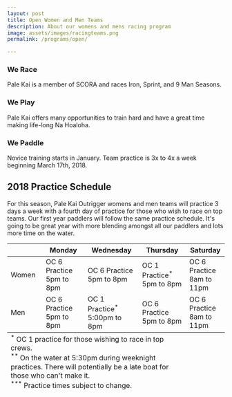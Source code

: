 ```yaml
---
layout: post
title: Open Women and Men Teams
description: About our womens and mens racing program
image: assets/images/racingteams.png
permalink: /programs/open/

---
```


<div class="row">
	<div class="4u 12u$(medium)">
		<h3>We Race</h3>
		<p>Pale Kai is a member of SCORA and races Iron, Sprint, and 9 Man Seasons.</p>
	</div>
	<div class="4u 12u$(medium)">
		<h3>We Play</h3>
		<p>Pale Kai offers many opportunities to train hard and have a great time making life-long Na Hoaloha.</p>
	</div>
	<div class="4u$ 12u$(medium)">
		<h3>We Paddle</h3>
		<p>Novice training starts in January. Team practice is 3x to 4x a week beginning March 17th, 2018.</p>
	</div>
</div>

<h2>2018 Practice Schedule</h2>
<p>For this season, Pale Kai Outrigger womens and men teams will practice 3 days a week with a fourth day of practice for those who wish to race on top teams. Our first year paddlers will follow the same practice schedule. It's going to be great year with more blending amongst all our paddlers and lots more time on the water.</p>
<div class="table-wrapper">
	<table>
		<thead>
			<tr>
				<th></th>
				<th>Monday</th>
				<th>Wednesday</th>
				<th>Thursday</th>
				<th>Saturday</th>
			</tr>
		</thead>
		<tbody>
			<tr>
				<td>Women</td>
				<td>OC 6 Practice<br/>
					5pm to 8pm
				</td>
				<td>OC 6 Practice<br/>
					5pm to 8pm
				</td>
				<td>OC 1 Practice<sup>*</sup><br/>
					5pm to 8pm
				</td>
				<td>OC 6 Practice<br/>
					8am to 11pm
				</td>			
			</tr>
			<tr>
				<td>Men</td>
				<td>OC 6 Practice<br/>
					5pm to 8pm
				</td>
				<td>OC 1 Practice<sup>*</sup><br/>
					5:00pm to 8pm
				</td>
				<td>OC 6 Practice<br/>
					5pm to 8pm
				</td>
				<td>OC 6 Practice<br/>
					8am to 11pm
				</td>			
			</tr>
		</tbody>
		<tfoot>
			<tr>
				<td colspan="4">
					<sup>*</sup> OC 1 practice for those wishing to race in top crews.<br/>
					<sup>**</sup> On the water at 5:30pm during weeknight practices. There will potentially be a late boat for those who can't make it.<br/>
					<sup>***</sup> Practice times subject to change.
				</td>
			</tr>
		</tfoot>
	</table>
</div>